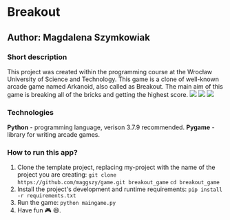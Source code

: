 # Breakout
## Author: Magdalena Szymkowiak

### Short description
This project was created within the programming course at the Wrocław University of Science and Technology.
This game is a clone of well-known arcade game named Arkanoid, also called as Breakout. The main aim of this game is breaking all of the bricks and getting the highest score. 
![](images/presentation.png)
![](images/presentation2.png)
![](images/presentation3.png)

### Technologies
**Python** - programming language, verison 3.7.9 recommended. 
**Pygame** - library for writing arcade games.

### How to run this app?
1. Clone the template project, replacing my-project with the name of the project you are creating: 
`git clone  https://github.com/maggszy/game.git breakout_game`
`cd breakout_game `
2. Install the project's development and runtime requirements:
`pip install -r requirements.txt`
3. Run the game:
`python maingame.py`
4. Have fun :video_game: :smile:.